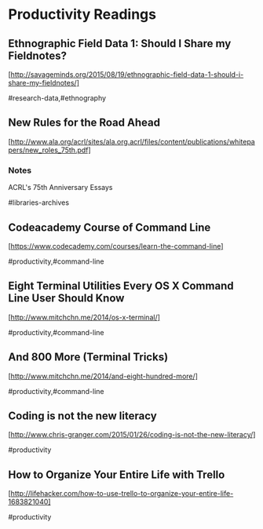 # Productivity Readings

## Ethnographic Field Data 1: Should I Share my Fieldnotes?
[http://savageminds.org/2015/08/19/ethnographic-field-data-1-should-i-share-my-fieldnotes/]

\#research-data,#ethnography

## New Rules for the Road Ahead
[http://www.ala.org/acrl/sites/ala.org.acrl/files/content/publications/whitepapers/new_roles_75th.pdf]
### Notes
ACRL's 75th Anniversary Essays

\#libraries-archives

## Codeacademy Course of Command Line
[https://www.codecademy.com/courses/learn-the-command-line]

\#productivity,#command-line

## Eight Terminal Utilities Every OS X Command Line User Should Know
[http://www.mitchchn.me/2014/os-x-terminal/]

\#productivity,#command-line

## And 800 More (Terminal Tricks)
[http://www.mitchchn.me/2014/and-eight-hundred-more/]

\#productivity,#command-line

## Coding is not the new literacy
[http://www.chris-granger.com/2015/01/26/coding-is-not-the-new-literacy/]

\#productivity

## How to Organize Your Entire Life with Trello
[http://lifehacker.com/how-to-use-trello-to-organize-your-entire-life-1683821040]

\#productivity
